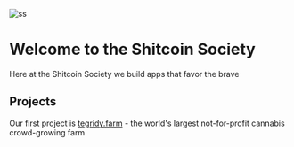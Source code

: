 ![ss](https://github.com/user-attachments/assets/f7c9919f-efd3-412f-a988-ed53d4e2b1b4)

# Welcome to the Shitcoin Society

Here at the Shitcoin Society we build apps that favor the brave

## Projects

Our first project is [tegridy.farm](https://tegridy.farm) - the world's largest not-for-profit cannabis crowd-growing farm
